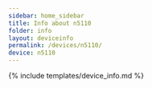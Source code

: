 ```yaml
---
sidebar: home_sidebar
title: Info about n5110
folder: info
layout: deviceinfo
permalink: /devices/n5110/
device: n5110
---
```

{% include templates/device_info.md %}
